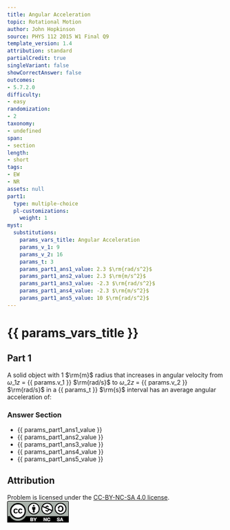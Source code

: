 ```yaml
---
title: Angular Acceleration
topic: Rotational Motion
author: John Hopkinson
source: PHYS 112 2015 W1 Final Q9
template_version: 1.4
attribution: standard
partialCredit: true
singleVariant: false
showCorrectAnswer: false
outcomes:
- 5.7.2.0
difficulty:
- easy
randomization:
- 2
taxonomy:
- undefined
span:
- section
length:
- short
tags:
- EW
- NR
assets: null
part1:
  type: multiple-choice
  pl-customizations:
    weight: 1
myst:
  substitutions:
    params_vars_title: Angular Acceleration
    params_v_1: 9
    params_v_2: 16
    params_t: 3
    params_part1_ans1_value: 2.3 $\rm{rad/s^2}$
    params_part1_ans2_value: 2.3 $\rm{m/s^2}$
    params_part1_ans3_value: -2.3 $\rm{rad/s^2}$
    params_part1_ans4_value: -2.3 $\rm{m/s^2}$
    params_part1_ans5_value: 10 $\rm{rad/s^2}$
---
```

# {{ params_vars_title }}

## Part 1

A solid object with 1 $\rm{m}$ radius that increases in angular velocity from $\omega\_{1z}$ = {{ params.v_1 }} $\rm{rad/s}$ to $\omega\_{2z}$ = {{ params.v_2 }} $\rm{rad/s}$ in a {{ params_t }} $\rm{s}$ interval has an average angular acceleration of:

### Answer Section

- {{ params_part1_ans1_value }}
- {{ params_part1_ans2_value }}
- {{ params_part1_ans3_value }}
- {{ params_part1_ans4_value }}
- {{ params_part1_ans5_value }}

## Attribution

Problem is licensed under the [CC-BY-NC-SA 4.0 license](https://creativecommons.org/licenses/by-nc-sa/4.0/).<br> ![The Creative Commons 4.0 license requiring attribution-BY, non-commercial-NC, and share-alike-SA license.](https://raw.githubusercontent.com/firasm/bits/master/by-nc-sa.png)